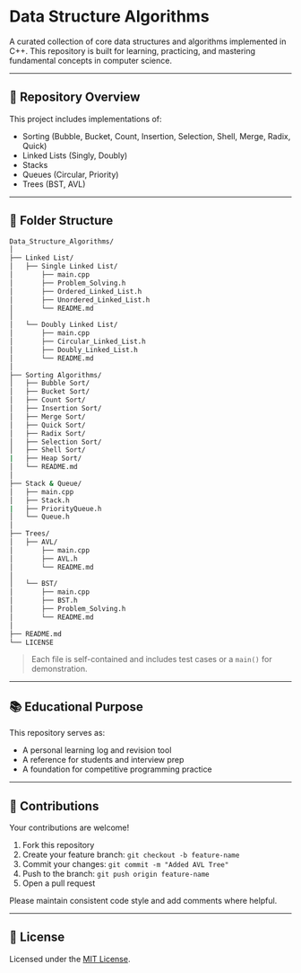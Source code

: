 # Data Structure Algorithms

A curated collection of core data structures and algorithms implemented in C++. This repository is built for learning, practicing, and mastering fundamental concepts in computer science.

---

## 📂 Repository Overview

This project includes implementations of:

- Sorting (Bubble, Bucket, Count, Insertion, Selection, Shell, Merge, Radix, Quick)
- Linked Lists (Singly, Doubly)
- Stacks
- Queues (Circular, Priority)
- Trees (BST, AVL)

---

## 🧪 Folder Structure

```bash
Data_Structure_Algorithms/
│
├── Linked List/
│   ├── Single Linked List/
│       ├── main.cpp
│       ├── Problem_Solving.h
│       ├── Ordered_Linked_List.h
│       ├── Unordered_Linked_List.h
│       └── README.md
│
│   └── Doubly Linked List/
│       ├── main.cpp
│       ├── Circular_Linked_List.h
│       ├── Doubly_Linked_List.h
│       └── README.md
│
├── Sorting Algorithms/
│   ├── Bubble Sort/
│   ├── Bucket Sort/
│   ├── Count Sort/
│   ├── Insertion Sort/
│   ├── Merge Sort/
│   ├── Quick Sort/
│   ├── Radix Sort/
│   ├── Selection Sort/
│   ├── Shell Sort/
|   ├── Heap Sort/
│   └── README.md
│
├── Stack & Queue/
│   ├── main.cpp
│   ├── Stack.h
|   ├── PriorityQueue.h
│   └── Queue.h
│
├── Trees/
│   ├── AVL/
│       ├── main.cpp
│       ├── AVL.h
│       └── README.md
│
│   └── BST/
│       ├── main.cpp
│       ├── BST.h
│       ├── Problem_Solving.h
│       └── README.md
│
├── README.md
└── LICENSE
```

> Each file is self-contained and includes test cases or a `main()` for demonstration.

---

## 📚 Educational Purpose

This repository serves as:

* A personal learning log and revision tool
* A reference for students and interview prep
* A foundation for competitive programming practice

---

## 🙌 Contributions

Your contributions are welcome!

1. Fork this repository
2. Create your feature branch: `git checkout -b feature-name`
3. Commit your changes: `git commit -m "Added AVL Tree"`
4. Push to the branch: `git push origin feature-name`
5. Open a pull request

Please maintain consistent code style and add comments where helpful.

---

## 📄 License

Licensed under the [MIT License](https://github.com/Mohammed-3tef/Data_Structure_Algorithms/blob/main/LICENSE).
